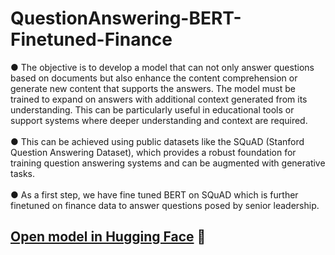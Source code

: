 # QuestionAnswering-BERT-Finetuned-Finance

●	The objective is to develop a model that can not only answer questions based on documents but also enhance the content comprehension or generate new content that supports the answers. The model must be trained to expand on answers with additional context generated from its understanding. This can be particularly useful in educational tools or support systems where deeper understanding and context are required.<br>
<br> ●	This can be achieved using public datasets like the SQuAD (Stanford Question Answering Dataset), which provides a robust foundation for training question answering systems and can be augmented with generative tasks.<br>
<br> ●	As a first step, we have fine tuned BERT on SQuAD which is further finetuned on finance data to answer questions posed by senior leadership.


## [Open model in Hugging Face](https://huggingface.co/Mariah64/distilbert-base-uncased-finetuned-squad-v2) 🤗
